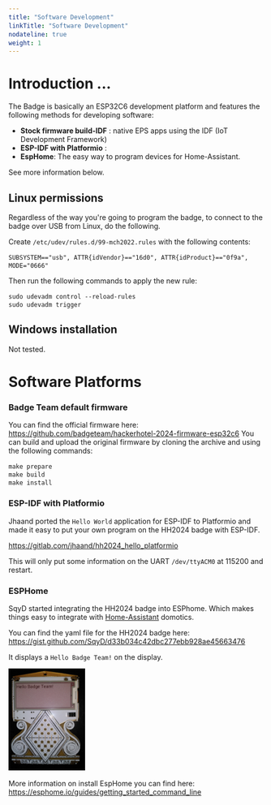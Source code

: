```yaml
---
title: "Software Development"
linkTitle: "Software Development"
nodateline: true
weight: 1
---
```


# Introduction ...

The Badge is basically an ESP32C6 development platform and features the
following methods for developing software:

- **Stock firmware build-IDF** : native EPS apps using the IDF (IoT Development
  Framework)
- **ESP-IDF with Platformio** : 
- **EspHome**: The easy way to program devices for Home-Assistant.

See more information below.


## Linux permissions

Regardless of the way you're going to program the badge, to connect to the
badge over USB from Linux, do the following.

Create `/etc/udev/rules.d/99-mch2022.rules` with the following contents:

```
SUBSYSTEM=="usb", ATTR{idVendor}=="16d0", ATTR{idProduct}=="0f9a", MODE="0666"
```

Then run the following commands to apply the new rule:

```
sudo udevadm control --reload-rules
sudo udevadm trigger
```

## Windows installation

Not tested.

# Software Platforms 

### Badge Team default firmware

You can find the official firmware here: 
https://github.com/badgeteam/hackerhotel-2024-firmware-esp32c6
You can build and upload the original firmware by cloning the archive and using the 
following commands: 

```
make prepare
make build
make install
```

### ESP-IDF with Platformio

Jhaand ported the `Hello World` application for ESP-IDF to Platformio and made
it easy to put your own program on the HH2024 badge with ESP-IDF. 

https://gitlab.com/jhaand/hh2024_hello_platformio

This will only put some information on the UART `/dev/ttyACM0` at 115200
and restart.

### ESPHome
SqyD started integrating the HH2024 badge into ESPhome. Which makes
things easy to integrate with
[Home-Assistant](https://homeassistant.io) domotics.

You can find the yaml file for the HH2024 badge here:  
https://gist.github.com/SqyD/d33b034c42dbc277ebb928ae45663476

It displays a `Hello Badge Team!` on the display.
<p>
<img src="HH2024_ESPhome.jpeg" alt="HH2024 badge showing text" width="30%" />
</p>

More information on install EspHome you can find here:   
https://esphome.io/guides/getting_started_command_line


